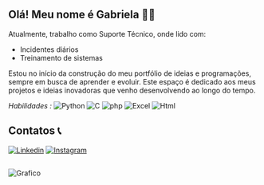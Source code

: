 ## Olá! Meu nome é Gabriela 👩‍💻 

Atualmente, trabalho como Suporte Técnico, onde lido com:

- Incidentes diários
- Treinamento de sistemas

Estou no início da construção do meu portfólio de ideias e programações, sempre em busca de aprender e evoluir. Este espaço é dedicado aos meus projetos e ideias inovadoras que venho desenvolvendo ao longo do tempo.

*Habilidades :* 
 ![Python](https://img.shields.io/badge/Python-14354C?style=for-the-badge&logo=python&logoColor=white)
![C](https://img.shields.io/badge/C-00599C?style=for-the-badge&logo=c&logoColor=white)
![php](https://img.shields.io/badge/PHP-777BB4?style=for-the-badge&logo=php&logoColor=white)
![Excel](https://img.shields.io/badge/Microsoft_Excel-217346?style=for-the-badge&logo=microsoft-excel&logoColor=white)
![Html](https://img.shields.io/badge/HTML5-E34F26?style=for-the-badge&logo=html5&logoColor=white)



## Contatos 📞

[![Linkedin](https://img.shields.io/badge/LinkedIn-0077B5?style=for-the-badge&logo=linkedin&logoColor=white)](https://www.linkedin.com/in/gabriela-lopes-bb0574190/) 
[![Instagram](https://img.shields.io/badge/Instagram-E4405F?style=for-the-badge&logo=instagram&logoColor=white)](https://www.instagram.com/lopesgabriela.py/profilecard/?igsh=ZXhpYXFiYjdjMHVs)



##
![Grafico](https://github-readme-stats.vercel.app/api?username={Gabrielalopes15}&theme=blue-green)



